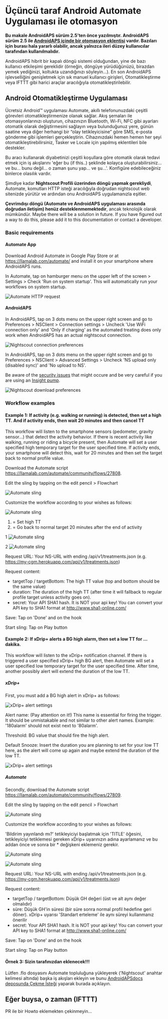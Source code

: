 # Üçüncü taraf Android Automate Uygulaması ile otomasyon

**Bu makale AndroidAPS sürüm 2.5'ten önce yazılmıştır. AndroidAPS sürüm 2.5 ile [AndroidAPS içinde bir otomasyon eklentisi](./Automation.rst) vardır. Bazıları için burası hala yararlı olabilir, ancak yalnızca ileri düzey kullanıcılar tarafından kullanılmalıdır.**

AndroidAPS hibrit bir kapalı döngü sistemi olduğundan, yine de bazı kullanıcı etkileşimi gereklidir (örneğin, döngüye yürüdüğünüzü, birazdan yemek yediğinizi, koltukta uzandığınızı söyleyin...). En son AndroidAPS işlevselliğini genişletmek için sık manuel kullanıcı girişleri, Otomatikleştirme veya IFTTT gibi harici araçlar aracılığıyla otomatikleştirilebilir.

## Android Otomatikleştirme Uygulaması

Ücretsiz Android™ uygulaması Automate, akıllı telefonunuzdaki çeşitli görevleri otomatikleştirmenize olanak sağlar. Akış şemaları ile otomasyonlarınızı oluşturun, cihazınızın Bluetooth, Wi-Fi, NFC gibi ayarları otomatik olarak değiştirmesini sağlayın veya bulunduğunuz yere, günün saatine veya diğer herhangi bir “olay tetikleyicisine” göre SMS, e-posta gönderme gibi işlemleri gerçekleştirin. Cihazınızdaki hemen hemen her şeyi otomatikleştirebilirsiniz, Tasker ve Locale için yapılmış eklentileri bile destekler.

Bu aracı kullanarak diyabetinizi çeşitli koşullara göre otomatik olarak tedavi etmek için iş akışlarını 'eğer bu (if this..) şeklinde kolayca oluşturabilirsiniz... ve bu... bunu değil... o zaman şunu yap... ve şu...'. Konfigüre edebileceğiniz binlerce olasılık vardır.

Şimdiye kadar **Nightscout Profili üzerinden döngü yapmak gerekliydi**, Automate, komutları HTTP isteği aracılığıyla doğrudan nightscout web sitenizde yürütür ve ardından onu AndroidAPS uygulamanızla eşitler.

**Çevrimdışı döngü (Automate ve AndroidAPS uygulaması arasında doğrudan iletişim) henüz desteklenmemektedir**, ancak teknolojik olarak mümkündür. Maybe there will be a solution in future. If you have figured out a way to do this, please add it to this documentation or contact a developer.

### Basic requirements

#### Automate App

Download Android Automate in Google Play Store or at <https://llamalab.com/automate/> and install it on your smartphone where AndroidAPS runs.

In Automate, tap on hamburger menu on the upper left of the screen > Settings > Check 'Run on system startup'. This will automatically run your workflows on system startup.

![Automate HTTP request](../images/automate-app2.png)

#### AndroidAPS

In AndroidAPS, tap on 3 dots menu on the upper right screen and go to Preferences > NSClient > Connection settings > Uncheck 'Use WiFi connection only' and 'Only if charging' as the automated treating does only work when AndroidAPS has an actual nightscout connection.

![Nightscout connection preferences](../images/automate-aaps1.jpg)

In AndroidAPS, tap on 3 dots menu on the upper right screen and go to Preferences > NSClient > Advanced Settings > Uncheck 'NS upload only (disabled sync)' and 'No upload to NS'.

Be aware of the [security issues](../Installing-AndroidAPS/Nightscout#security-considerations) that might occure and be very careful if you are using an [Insight pump](../Configuration/Accu-Chek-Insight-Pump#settings-in-aaps).

![Nightscout download preferences](../images/automate-aaps2.jpg)

### Workflow examples

#### Example 1: If activity (e.g. walking or running) is detected, then set a high TT. And if activity ends, then wait 20 minutes and then cancel TT

This workflow will listen to the smartphone sensors (pedometer, gravity sensor...) that detect the activity behavior. If there is recent activity like walking, running or riding a bicycle present, then Automate will set a user specified high temporary target for the user specified time. If activity ends, your smartphone will detect this, wait for 20 minutes and then set the target back to normal profile value.

Download the Automate script <https://llamalab.com/automate/community/flows/27808>.

Edit the sling by tapping on the edit pencil > Flowchart

![Automate sling](../images/automate-app3.png)

Customize the workflow according to your wishes as follows:

![Automate sling](../images/automate-app6.png)

1. = Set high TT
2. = Go back to normal target 20 minutes after the end of activity

1 ![Automate sling](../images/automate-app1.png)

2 ![Automate sling](../images/automate-app5.png)

Request URL: Your NS-URL with ending /api/v1/treatments.json (e.g. https://my-cgm.herokuapp.com/api/v1/treatments.json)

Request content:

* targetTop / targetBottom: The high TT value (top and bottom should be the same value)
* duration: The duration of the high TT (after time it will fallback to regular profile target unless activity goes on). 
* secret: Your API SHA1 hash. It is NOT your api key! You can convert your API key to SHA1 format at <http://www.sha1-online.com/>

Save: Tap on 'Done' and on the hook

Start sling: Tap on Play button

#### Example 2: If xDrip+ alerts a BG high alarm, then set a low TT for ... dakika.

This workflow will listen to the xDrip+ notification channel. If there is triggered a user specified xDrip+ high BG alert, then Automate will set a user specified low temporary target for the user specified time. After time, another possibly alert will extend the duration of the low TT.

##### xDrip+

First, you must add a BG high alert in xDrip+ as follows:

![xDrip+ alert settings](../images/automate-xdrip1.png)

Alert name: (Pay attention on it!) This name is essential for firing the trigger. It should be unmistakable and not similar to other alert names. Example: '180alarm' should not exist next to '80alarm'.

Threshold: BG value that should fire the high alert.

Default Snooze: Insert the duration you are planning to set for your low TT here, as the alert will come up again and maybe extend the duration of the low TT.

![xDrip+ alert settings](../images/automate-xdrip2.png)

##### Automate

Secondly, download the Automate script <https://llamalab.com/automate/community/flows/27809>.

Edit the sling by tapping on the edit pencil > Flowchart

![Automate sling](../images/automate-app3.png)

Customize the workflow according to your wishes as follows:

'Bildirim yayınlandı mı?' tetikleyiciyi başlatmak için 'TITLE' öğesini, tetikleyiciyi tetiklemesi gereken xDrip+ uyarınızın adına ayarlamanız ve bu addan önce ve sonra bir * değişkeni eklemeniz gerekir.

![Automate sling](../images/automate-app7.png)

![Automate sling](../images/automate-app4.png)

Request URL: Your NS-URL with ending /api/v1/treatments.json (e.g. https://my-cgm.herokuapp.com/api/v1/treatments.json)

Request content:

* targetTop / targetBottom: Düşük GH değeri (üst ve alt aynı değer olmalıdır)
* süre: Düşük GH'in süresi (bir süre sonra normal profil hedefine geri döner). xDrip+ uyarısı 'Standart erteleme' ile aynı süreyi kullanmanız önerilir
* secret: Your API SHA1 hash. It is NOT your api key! You can convert your API key to SHA1 format at <http://www.sha1-online.com/>

Save: Tap on 'Done' and on the hook

Start sling: Tap on Play button

#### Örnek 3: Sizin tarafınızdan eklenecek!!!

Lütfen .flo dosyasını Automate topluluğuna yükleyerek ('Nightscout' anahtar kelimesi altında) başka iş akışları ekleyin ve bunu [AndroidAPSdocs deposunda Çekme İsteği](../make-a-PR.md) yaparak burada açıklayın.

## Eğer buysa, o zaman (IFTTT)

PR ile bir Howto eklemekten çekinmeyin...